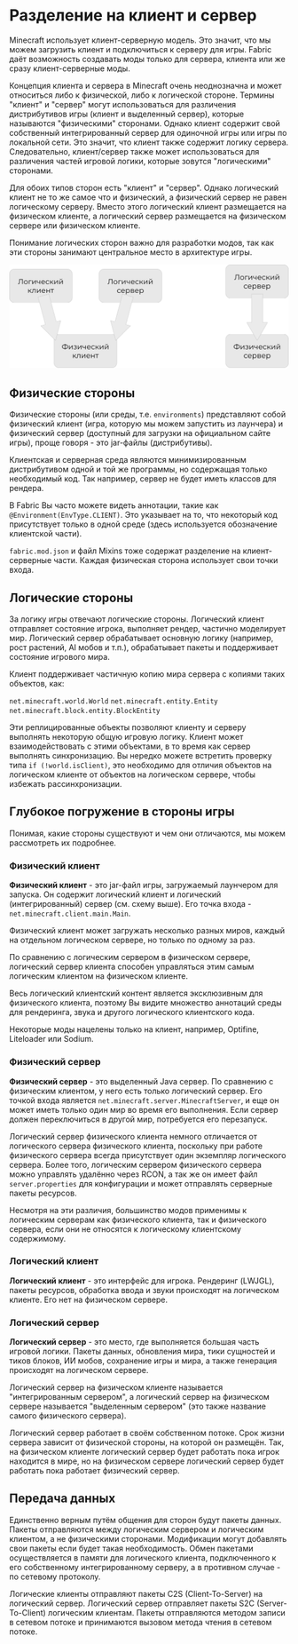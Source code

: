 # Разделение на клиент и сервер

Minecraft использует клиент-серверную модель. Это значит, что мы можем загрузить клиент и подключиться к серверу для игры. Fabric даёт возможность создавать моды только для сервера, клиента или же сразу клиент-серверные моды.

Концепция клиента и сервера в Minecraft очень неоднозначна и может относиться либо к физической, либо к логической стороне. Термины "клиент" и "сервер" могут использоваться для различения дистрибутивов игры (клиент и выделенный сервер), которые называются "физическими" сторонами. Однако клиент содержит свой собственный интегрированный сервер для одиночной игры или игры по локальной сети. Это значит, что клиент также содержит логику сервера. Следовательно, клиент/сервер также может использоваться для различения частей игровой логики, которые зовутся "логическими" сторонами.

Для обоих типов сторон есть "клиент" и "сервер". Однако логический клиент не то же самое что и физический, а физический сервер не равен логическому серверу. Вместо этого логический клиент размещается на физическом клиенте, а логический сервер размещается на физическом сервере или физическом клиенте.

Понимание логических сторон важно для разработки модов, так как эти стороны занимают центральное место в архитектуре игры.

![схема](images/scheme.png)

## Физические стороны

Физические стороны (или среды, т.е. `environments`) представляют собой физический клиент (игра, которую мы можем запустить из лаунчера) и физический сервер (доступный для загрузки на официальном сайте игры), проще говоря - это jar-файлы (дистрибутивы).

Клиентская и серверная среда являются минимизированным дистрибутивом одной и той же программы, но содержащая только необходимый код. Так например, сервер не будет иметь классов для рендера.

В Fabric Вы часто можете видеть аннотации, такие как `@Environment(EnvType.CLIENT)`. Это указывает на то, что некоторый код присутствует только в одной среде (здесь используется обозначение клиентской части).

`fabric.mod.json` и файл Mixins тоже содержат разделение на клиент-серверные части. Каждая физическая сторона использует свои точки входа.

## Логические стороны

За логику игры отвечают логические стороны. Логический клиент отправляет состояние игрока, выполняет рендер, частично моделирует мир. Логический сервер обрабатывает основную логику (например, рост растений, AI мобов и т.п.), обрабатывает пакеты и поддерживает состояние игрового мира.

Клиент поддерживает частичную копию мира сервера с копиями таких объектов, как:

`net.minecraft.world.World`
`net.minecraft.entity.Entity`
`net.minecraft.block.entity.BlockEntity`

Эти реплицированные объекты позволяют клиенту и серверу выполнять некоторую общую игровую логику. Клиент может взаимодействовать с этими объектами, в то время как сервер выполнять синхронизацию. Вы нередко можете встретить проверку типа `if (!world.isClient)`, это необходимо для отличия объектов на логическом клиенте от объектов на логическом сервере, чтобы избежать рассинхронизации.

## Глубокое погружение в стороны игры

Понимая, какие стороны существуют и чем они отличаются, мы можем рассмотреть их подробнее.

### Физический клиент

**Физический клиент** - это jar-файл игры, загружаемый лаунчером для запуска. Он содержит логический клиент и логический (интегрированный) сервер (см. схему выше). Его точка входа - `net.minecraft.client.main.Main`.

Физический клиент может загружать несколько разных миров, каждый на отдельном логическом сервере, но только по одному за раз.

По сравнению с логическим сервером в физическом сервере, логический сервер клиента способен управляться этим самым логическим клиентом на физическом клиенте.

Весь логический клиентский контент является эксклюзивным для физического клиента, поэтому Вы видите множество аннотаций среды для рендеринга, звука и другого логического клиентского кода.

Некоторые моды нацелены только на клиент, например, Optifine, Liteloader или Sodium.

### Физический сервер

**Физический сервер** - это выделенный Java сервер. По сравнению с физическим клиентом, у него есть только логический сервер. Его точкой входа является `net.minecraft.server.MinecraftServer`, и еще он может иметь только один мир во время его выполнения. Если сервер должен переключиться в другой мир, потребуется его перезапуск.

Логический сервер физического клиента немного отличается от логического сервера физического клиента, поскольку при работе физического сервера всегда присутствует один экземпляр логического сервера. Более того, логическим сервером физического сервера можно управлять удалённо через RCON, а так же он имеет файл `server.properties` для конфигурации и может отправлять серверные пакеты ресурсов.

Несмотря на эти различия, большинство модов применимы к логическим серверам как физического клиента, так и физического сервера, если они не относятся к логическому клиентскому содержимому.

### Логический клиент

**Логический клиент** - это интерфейс для игрока. Рендеринг (LWJGL), пакеты ресурсов, обработка ввода и звуки происходят на логическом клиенте. Его нет на физическом сервере.

### Логический сервер

**Логический сервер** - это место, где выполняется большая часть игровой логики. Пакеты данных, обновления мира, тики сущностей и тиков блоков, ИИ мобов, сохранение игры и мира, а также генерация происходят на логическом сервере.

Логический сервер на физическом клиенте называется "интегрированным сервером", а логический сервер на физическом сервере называется "выделенным сервером" (это также название самого физического сервера).

Логический сервер работает в своём собственном потоке. Срок жизни сервера зависит от физической стороны, на которой он размещён. Так, на физическом клиенте логический сервер будет работать пока игрок находится в мире, но на физическом сервере логический сервер будет работать пока работает физический сервер.

## Передача данных

Единственно верным путём общения для сторон будут пакеты данных. Пакеты отправляются между логическим сервером и логическим клиентом, а не физическими сторонами. Модификации могут добавлять свои пакеты если будет такая необходимость. Обмен пакетами осуществляется в памяти для логического клиента, подключенного к его собственному интегрированному серверу, а в противном случае - по сетевому протоколу.

Логические клиенты отправляют пакеты C2S (Client-To-Server) на логический сервер. Логический сервер отправляет пакеты S2C (Server-To-Client) логическим клиентам. Пакеты отправляются методом записи в сетевом потоке и принимаются вызовом метода чтения в сетевом потоке.
